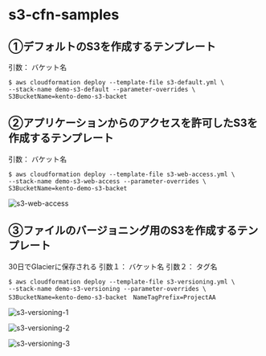 # s3-cfn-samples

## ①デフォルトのS3を作成するテンプレート
引数： バケット名

```console
$ aws cloudformation deploy --template-file s3-default.yml \
--stack-name demo-s3-default --parameter-overrides \
S3BucketName=kento-demo-s3-backet
```



## ②アプリケーションからのアクセスを許可したS3を作成するテンプレート

引数： バケット名

```console
$ aws cloudformation deploy --template-file s3-web-access.yml \
--stack-name demo-s3-web-access --parameter-overrides \
S3BucketName=kento-demo-s3-backet
```

![s3-web-access](/Users/kento/Programing/AutomationProjects/s3-cfn-samples/images/s3-web-access.png)





## ③ファイルのバージョニング用のS3を作成するテンプレート

30日でGlacierに保存される
引数１： バケット名
引数２： タグ名

```console
$ aws cloudformation deploy --template-file s3-versioning.yml \
--stack-name demo-s3-versioning --parameter-overrides \
S3BucketName=kento-demo-s3-backet　NameTagPrefix=ProjectAA
```



![s3-versioning-1](/Users/kento/Programing/AutomationProjects/s3-cfn-samples/images/s3-versioning-1.png)



![s3-versioning-2](/Users/kento/Programing/AutomationProjects/s3-cfn-samples/images/s3-versioning-2.png)



![s3-versioning-3](/Users/kento/Programing/AutomationProjects/s3-cfn-samples/images/s3-versioning-3.png)

